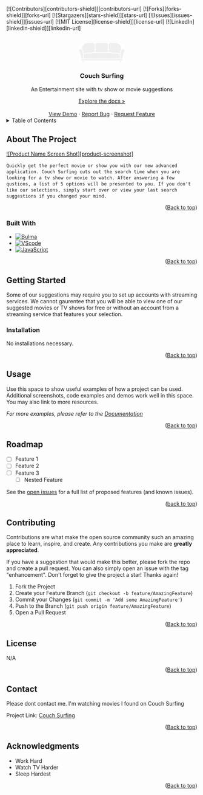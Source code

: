 <!-- Improved compatibility of back to top link: See: https://github.com/othneildrew/Best-README-Template/pull/73 -->
<a name="readme-top"></a>
<!--
*** Thanks for checking out the Best-README-Template. If you have a suggestion
*** that would make this better, please fork the repo and create a pull request
*** or simply open an issue with the tag "enhancement".
*** Don't forget to give the project a star!
*** Thanks again! Now go create something AMAZING! :D
-->



<!-- PROJECT SHIELDS -->
<!--
*** I'm using markdown "reference style" links for readability.
*** Reference links are enclosed in brackets [ ] instead of parentheses ( ).
*** See the bottom of this document for the declaration of the reference variables
*** for contributors-url, forks-url, etc. This is an optional, concise syntax you may use.
*** https://www.markdownguide.org/basic-syntax/#reference-style-links
-->
[![Contributors][contributors-shield]][contributors-url]
[![Forks][forks-shield]][forks-url]
[![Stargazers][stars-shield]][stars-url]
[![Issues][issues-shield]][issues-url]
[![MIT License][license-shield]][license-url]
[![LinkedIn][linkedin-shield]][linkedin-url]



<!-- PROJECT LOGO -->
<br />
<div align="center">
  <a href="https://github.com/JDeSan/Couch-Surfing">
    <img src="Assets/Images/SofaLogo.png" alt="Logo" width="120">
  </a>

<h3 align="center">Couch Surfing</h3>

  <p align="center">
    An Entertainment site with tv show or movie suggestions
    <br />
  </p>

  <div>
    <a href="https://github.com/github_username/repo_name"><strongalign="center">Explore the docs »</strong></a>
    <br />
    <br />
    <a href="https://github.com/JDeSan/Couch-Surfing">View Demo</a>
    ·
    <a href="https://github.com/JDeSan/Couch-Surfing/issues">Report Bug</a>
    ·
    <a href="https://github.com/JDeSan/Couch-Surfing/issues">Request Feature</a>
  </div>

</div>



<!-- TABLE OF CONTENTS -->
<details>
  <summary>Table of Contents</summary>
  <ol>
    <li>
      <a href="#about-the-project">About The Project</a>
      <ul>
        <li><a href="#built-with">Built With</a></li>
      </ul>
    </li>
    <li>
      <a href="#getting-started">Getting Started</a>
      <ul>
        <li><a href="#prerequisites">Prerequisites</a></li>
        <li><a href="#installation">Installation</a></li>
      </ul>
    </li>
    <li><a href="#usage">Usage</a></li>
    <li><a href="#roadmap">Roadmap</a></li>
    <li><a href="#contributing">Contributing</a></li>
    <li><a href="#license">License</a></li>
    <li><a href="#contact">Contact</a></li>
    <li><a href="#acknowledgments">Acknowledgments</a></li>
  </ol>
</details>



<!-- ABOUT THE PROJECT -->
## About The Project

[![Product Name Screen Shot][product-screenshot]](https://example.com)

    Quickly get the perfect movie or show you with our new advanced application. Couch Surfing cuts out the search time when you are looking for a tv show or movie to watch. After answering a few qustions, a list of 5 options will be presented to you. If you don't like our selections, simply start over or view your last search suggestions if you changed your mind.

<p align="right">(<a href="#readme-top">Back to top</a>)</p>



### Built With


* [![Bulma][Bulma.io]][Bulma-url]
* [![VScode][VScode.com]][VScode-url]
* [![JavaScript][JavaScript.com]][JavaScript-url]

<p align="right">(<a href="#readme-top">Back to top</a>)</p>



<!-- GETTING STARTED -->
## Getting Started

Some of our suggestions may require you to set up accounts with streaming services. We cannot gaurentee that you will be able to view one of our suggested movies or TV shows for free or without an account from a streaming service that features your selection.


### Installation

No installations necessary.

<p align="right">(<a href="#readme-top">Back to top</a>)</p>



<!-- USAGE EXAMPLES -->
## Usage

Use this space to show useful examples of how a project can be used. Additional screenshots, code examples and demos work well in this space. You may also link to more resources.

_For more examples, please refer to the [Documentation](https://example.com)_

<p align="right">(<a href="#readme-top">Back to top</a>)</p>



<!-- ROADMAP -->
## Roadmap

- [ ] Feature 1
- [ ] Feature 2
- [ ] Feature 3
    - [ ] Nested Feature

See the [open issues](https://github.com/github_username/repo_name/issues) for a full list of proposed features (and known issues).

<p align="right">(<a href="#readme-top">back to top</a>)</p>



<!-- CONTRIBUTING -->
## Contributing

Contributions are what make the open source community such an amazing place to learn, inspire, and create. Any contributions you make are **greatly appreciated**.

If you have a suggestion that would make this better, please fork the repo and create a pull request. You can also simply open an issue with the tag "enhancement".
Don't forget to give the project a star! Thanks again!

1. Fork the Project
2. Create your Feature Branch (`git checkout -b feature/AmazingFeature`)
3. Commit your Changes (`git commit -m 'Add some AmazingFeature'`)
4. Push to the Branch (`git push origin feature/AmazingFeature`)
5. Open a Pull Request

<p align="right">(<a href="#readme-top">Back to top</a>)</p>



<!-- LICENSE -->
## License

N/A

<p align="right">(<a href="#readme-top">Back to top</a>)</p>



<!-- CONTACT -->
## Contact

Please dont contact me. I'm watching movies I found on Couch Surfing

Project Link: [Couch Surfing](https://github.com/JDeSan/Couch-Surfing)

<p align="right">(<a href="#readme-top">Back to top</a>)</p>



<!-- ACKNOWLEDGMENTS -->
## Acknowledgments

* []()Work Hard
* []()Watch TV Harder
* []()Sleep Hardest

<p align="right">(<a href="#readme-top">Back to top</a>)</p>



<!-- MARKDOWN LINKS & IMAGES(jk couldnt figure out images in time) -->
<!-- https://www.markdownguide.org/basic-syntax/#reference-style-links -->

[VScode.com]: https://img.shields.io/badge/VS%20Code-%23007ACC?style=for-the-badge&labelColor=White
[VScode-url]: https://code.visualstudio.com
[Bulma.io]: https://img.shields.io/badge/Bulma-%2300D1B2?style=for-the-badge&labelColor=White
[Bulma-url]: https://bulma.io
[JavaScript.com]: https://img.shields.io/badge/javascript-%23F7DF1E?style=for-the-badge&labelColor=White
[JavaScript-url]: https://www.javascript.com

